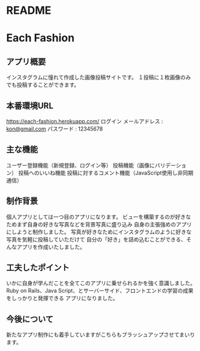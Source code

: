 # README

# Each Fashion
## アプリ概要
インスタグラムに憧れて作成した画像投稿サイトです。
１投稿に１枚画像のみでも投稿することができます。

## 本番環境URL
https://each-fashion.herokuapp.com/
ログイン
メールアドレス : kon@gmail.com
パスワード    : 12345678

## 主な機能
ユーザー登録機能（新規登録、ログイン等）
投稿機能（画像にバリデーション）
投稿へのいいね機能
投稿に対するコメント機能（JavaScript使用し非同期通信）

## 制作背景
個人アプリとしては一つ目のアプリになります。
ビューを構築するのが好きなためまず自身の好きな写真などを背景写真に盛り込み
自身の主張強めのアプリにしようと制作しました。
写真が好きなためにインスタグラムのように好きな写真を気軽に投稿していただけて
自分の「好き」を詰め込むことができる、そんなアプリを作成いたしました。

## 工夫したポイント
いかに自身が学んだことを全てこのアプリに乗せられるかを強く意識しました。
Ruby on Rails、Java Script、とサーバーサイド、フロントエンドの学習の成果をしっかりと発揮できる
アプリになりました。

## 今後について
新たなアプリ制作にも着手していますがこちらもブラッシュアップさせてまいります。

